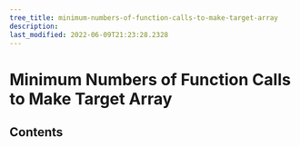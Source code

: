 ```yaml
---
tree_title: minimum-numbers-of-function-calls-to-make-target-array
description: 
last_modified: 2022-06-09T21:23:28.2328
---
```


# Minimum Numbers of Function Calls to Make Target Array

## Contents
